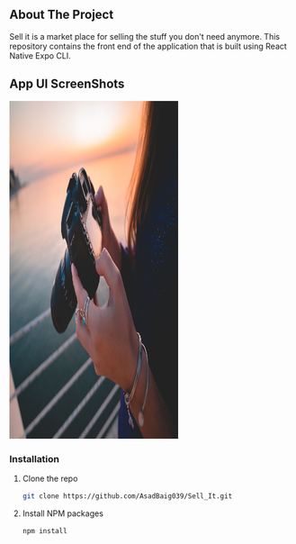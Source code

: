 ## About The Project

Sell it is a market place for selling the stuff you don't need anymore. This repository contains the front end of the application that is built using React Native Expo CLI.

## App UI ScreenShots

<a>
    <img src="./app/assets/camera1_full.jpg" alt="Camera" width="300" height="600">
</a>

### Installation

1. Clone the repo
   ```sh
   git clone https://github.com/AsadBaig039/Sell_It.git
   ```
2. Install NPM packages
   ```sh
   npm install
   ```
